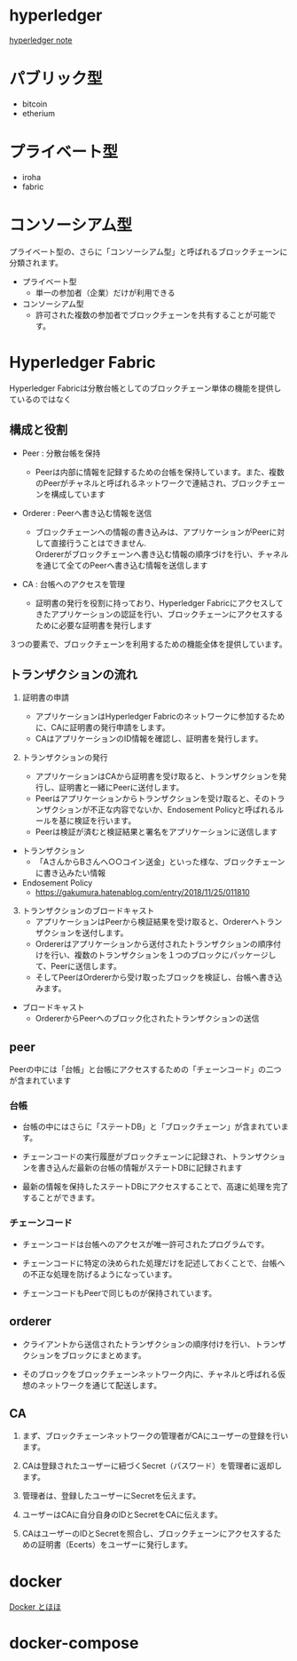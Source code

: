 # hyperledger
[hyperledger note](https://note.com/masa_and_tomo/n/n0b82cef2b02b)


# パブリック型
* bitcoin
* etherium

# プライベート型
* iroha
* fabric

# コンソーシアム型
プライベート型の、さらに「コンソーシアム型」と呼ばれるブロックチェーンに分類されます。

- プライベート型
   - 単一の参加者（企業）だけが利用できる
- コンソーシアム型
   - 許可された複数の参加者でブロックチェーンを共有することが可能です。

# Hyperledger Fabric
Hyperledger Fabricは分散台帳としてのブロックチェーン単体の機能を提供しているのではなく
## 構成と役割
* Peer : 分散台帳を保持
   - Peerは内部に情報を記録するための台帳を保持しています。また、複数のPeerがチャネルと呼ばれるネットワークで連結され、ブロックチェーンを構成しています

* Orderer : Peerへ書き込む情報を送信
   - ブロックチェーンへの情報の書き込みは、アプリケーションがPeerに対して直接行うことはできません.   
   Ordererがブロックチェーンへ書き込む情報の順序づけを行い、チャネルを通じて全てのPeerへ書き込む情報を送信します


* CA : 台帳へのアクセスを管理
   - 証明書の発行を役割に持っており、Hyperledger Fabricにアクセスしてきたアプリケーションの認証を行い、ブロックチェーンにアクセスするために必要な証明書を発行します

３つの要素で、ブロックチェーンを利用するための機能全体を提供しています。

## トランザクションの流れ
1. 証明書の申請
   - アプリケーションはHyperledger Fabricのネットワークに参加するために、CAに証明書の発行申請をします。
   - CAはアプリケーションのID情報を確認し、証明書を発行します。

2. トランザクションの発行
   - アプリケーションはCAから証明書を受け取ると、トランザクションを発行し、証明書と一緒にPeerに送付します。
   - Peerはアプリケーションからトランザクションを受け取ると、そのトランザクションが不正な内容でないか、Endosement Policyと呼ばれるルールを基に検証を行います。
   - Peerは検証が済むと検証結果と署名をアプリケーションに送信します

- トランザクション
  - 「AさんからBさんへ○○コイン送金」といった様な、ブロックチェーンに書き込みたい情報
- Endosement Policy
  - https://gakumura.hatenablog.com/entry/2018/11/25/011810

3. トランザクションのブロードキャスト
   - アプリケーションはPeerから検証結果を受け取ると、Ordererへトランザクションを送付します。
   - Ordererはアプリケーションから送付されたトランザクションの順序付けを行い、複数のトランザクションを１つのブロックにパッケージして、Peerに送信します。
   - そしてPeerはOrdererから受け取ったブロックを検証し、台帳へ書き込みます。

- ブロードキャスト
  - OrdererからPeerへのブロック化されたトランザクションの送信


## peer
Peerの中には「台帳」と台帳にアクセスするための「チェーンコード」の二つが含まれています
### 台帳
* 台帳の中にはさらに「ステートDB」と「ブロックチェーン」が含まれています。

* チェーンコードの実行履歴がブロックチェーンに記録され、トランザクションを書き込んだ最新の台帳の情報がステートDBに記録されます

* 最新の情報を保持したステートDBにアクセスすることで、高速に処理を完了することができます。

### チェーンコード
* チェーンコードは台帳へのアクセスが唯一許可されたプログラムです。

* チェーンコードに特定の決められた処理だけを記述しておくことで、台帳への不正な処理を防げるようになっています。

* チェーンコードもPeerで同じものが保持されています。

## orderer
* クライアントから送信されたトランザクションの順序付けを行い、トランザクションをブロックにまとめます。

* そのブロックをブロックチェーンネットワーク内に、チャネルと呼ばれる仮想のネットワークを通じて配送します。

## CA
1. まず、ブロックチェーンネットワークの管理者がCAにユーザーの登録を行います。

2. CAは登録されたユーザーに紐づくSecret（パスワード）を管理者に返却します。

3. 管理者は、登録したユーザーにSecretを伝えます。

4. ユーザーはCAに自分自身のIDとSecretをCAに伝えます。

5. CAはユーザーのIDとSecretを照合し、ブロックチェーンにアクセスするための証明書（Ecerts）をユーザーに発行します。


# docker

[Docker とほほ](http://www.tohoho-web.com/docker/)

# docker-compose